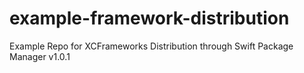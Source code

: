 # example-framework-distribution
Example Repo for XCFrameworks Distribution through Swift Package Manager
v1.0.1
